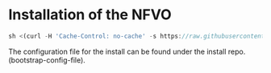 
# Installation of the NFVO

```javascript
sh <(curl -H 'Cache-Control: no-cache' -s https://raw.githubusercontent.com/albadmin/install/master/bootstrap.sh) develop --config-file=<abs--config-file-path>
```

The configuration file for the install can be found under the install repo. (bootstrap-config-file).





